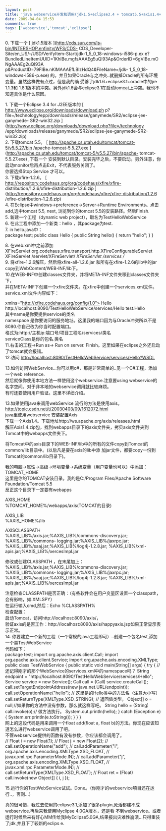```yaml
---
layout: post
title: 'java webservice开发和调用(jdk1.5+eclipse3.4 + tomcat5.5+axis1.4+xfire1.2.6)'
date: 2009-04-04 15:53
comments: true
tags: ['webservice','tomcat','eclipse']
---
```


0\. 下载一个 [ jdk1.5版本 ](http://cds.sun.com/is-bin/INTERSHOP.enfinity/WFS/CDS-
CDS_Developer-Site/en_US/-/USD/VerifyItem-Start/jdk-1_5_0_18-windows-i586-p.ex
e?BundledLineItemUUID=1KhIBe.mgfsAAAEg5uQI93Ap&OrderID=6gVIBe.mONgAAAEg2uQI93A
p&ProductID=79FIBe.nKlMAAAEfLBlzHdQ4&FileName=/jdk-
1_5_0_18-windows-i586-p.exe) 的。并且如果Oracle与之冲突..就删掉Oracle的所有环境变量。虽然这样做有点过，但是我的确
受够了jdk1.6+eclipse3.1+oracle中的jre 1.1.3和
1.8.1版本的冲突。另外jdk1.6会与eclipse3.1在启动tomcat上冲突。我也不知道具体是什么原因。

1\. 下载一个Eclipse 3.4 for J2EE版本的 [ http://www.eclipse.org/downloads/download.ph
p?file=/technology/epp/downloads/release/ganymede/SR2/eclipse-jee-ganymede-
SR2-win32.zip ](http://www.eclipse.org/downloads/download.php?file=/technology
/epp/downloads/release/ganymede/SR2/eclipse-jee-ganymede-SR2-win32.zip)  
2\. 下载tomcat 5.5。 [ http://apache.cs.utah.edu/tomcat/tomcat-5/v5.5.27/bin
/apache-tomcat-5.5.27.exe
](http://apache.cs.utah.edu/tomcat/tomcat-5/v5.5.27/bin/apache-
tomcat-5.5.27.exe) ,下载一个 安装到默认目录。安装完毕之后，不要启动。另外注意，你启动monitor后再点击Exit，不代表服务关闭了。  
你要选择Stop Service 才可以。  
3\. 下载xfire-1.2.6。 [ http://repository.codehaus.org/org/codehaus/xfire/xfire-
distribution/1.2.6/xfire-distribution-1.2.6.zip
](http://repository.codehaus.org/org/codehaus/xfire/xfire-distribution/1.2.6
/xfire-distribution-1.2.6.zip)  
4\. 在Eclipse中windows->preference->Server->Runtime Environments。点击add,选中tomcat
5.5, next, 浏览到你的tomcat 5.5的安装路径。然后Finish.  
5\. 新建一个工程（dynamic web project），取名为TestHelloWebService  
6\. 在此工程中添加一个新类：hello ，其package为test.  
7\. in hello.java中：  
package test; public class Hello { public String hello() { return "hello"; } }  
  
8\. 在web.xml中</web-app>之前添加  
<servlet> <servlet-name>XFireServlet</servlet-name> <servlet-class>
org.codehaus.xfire.transport.http.XFireConfigurableServlet </servlet-class>
</servlet> <servlet-mapping> <servlet-name>XFireServlet</servlet-name> <url-
pattern>/servlet/XFireServlet/*</url-pattern> </servlet-mapping> <servlet-
mapping> <servlet-name>XFireServlet</servlet-name> <url-pattern>/services
/*</url-pattern> </servlet-mapping>  
9\. 将xfire-1.2.6解压，然后将xfire-all-1.2.6.jar 和所有在xfire-1.2.6的lib中的jar  
copy到WebContent/WEB-INF/lib下。  
10.在WEB-INF中创建classes文件夹，并将META-INF文件夹移到classes文件夹下，  
并在META-INF下创建一个xfire文件夹。在xfire中创建一个services.xml文件。  
service.xml文件内容如下：  
<?xml version="1.0" encoding="UTF-8"?> <beans
xmlns="http://xfire.codehaus.org/config/1.0"> <service> <name>Hello</name> <na
mespace>http://localhost:8090/TestHelloWebService/services/Hello</namespace>
<serviceClass>test.Hello</serviceClass> </service> </beans>  
其中name是你要提供service的类名  
namespace 是你要访问的服务地址。这里我的端口因为与Oracle冲突所以不是8080.你自己改为你当时配置端口。  
格式为:http://主机ip:端口号/项目工程名/services/类名  
serviceClass是你的包名.类名  
11.右击的工程->Run as-> Run on server. Finish。这里如果在eclipse之外还启动了tomcat就会报错。  
12.访问 [ http://localhost:8090/TestHelloWebService/services/Hello?WSDL
](http://localhost:8090/TestHelloWebService/services/Hello?WSDL)  
  
13.如何访问WebService...你可以用c#，那是非常简单的..见一个C#工程，添加一个web reference.  
然后就像你使用本地方法一样使用这个webservice.注意要using webservice的名字空间。对于非本地的webservice调用就比较麻烦。  
有时还要使用用户验证。这里不详细介绍。  
  
13.如果使用java来调用webService 流行的方法是使用axis。  
http://topic.csdn.net/t/20030403/09/1612072.html  
java里使用webservice 安装配置Axis  
下载一个Axis1.4。下载地址http://ws.apache.org/axis/releases.html  
解压Axis1.4.zip包，找到webapps目录下的axis文件夹，拷贝axis文件夹到Tomcat中的webapps文件夹下。  
  
将Tomcat中的axis目录下的WEB-INF/lib中的所有的文件copy到Tomcat的common/lib目录中。(以后凡是要在axis的lib中添
加jar文件，都要copy一份到Tomcat的common/lib目录下)。  
  
我的电脑->属性->高级->环境变量->系统变量（用户变量也可以）中添加：  
TOMCAT_HOME  
这里是你的TOMCAT安装目录。我的是C:/Program Files/Apache Software Foundation/Tomcat 5.5  
反正这个目录下一定要有webapps  
  
AXIS_HOME  
%TOMCAT_HOME%/webapps/axis(TOMCAT的目录)  
  
AXIS_LIB  
%AXIS_HOME%/lib  
  
AXISCLASSPATH  
%AXIS_LIB%/axis.jar;%AXIS_LIB%/commons-discovery.jar; %AXIS_LIB%/commons-
logging.jar;%AXIS_LIB%/jaxrpc.jar;
%AXIS_LIB%/saaj.jar;%AXIS_LIB%/log4j-1.2.8.jar; %AXIS_LIB%/xml-
apis.jar;%AXIS_LIB%/xercesImpl.jar  
  
修改或创建CLASSPATH ，在末尾加上：  
%AXIS_LIB%/axis.jar;%AXIS_LIB%/commons-discovery.jar; %AXIS_LIB%/commons-
logging.jar;%AXIS_LIB%/jaxrpc.jar;
%AXIS_LIB%/saaj.jar;%AXIS_LIB%/log4j-1.2.8.jar; %AXIS_LIB%/xml-
apis.jar;%AXIS_LIB%/xercesImpl.jar  
  
注意检查CLASSPATH是否正确：（有些软件会在用户变量区设置一个classpath，会有影响，如:XMLSPY）  
在运行输入cmd,然后：Echo %CLASSPATH%  
检查配置：  
启动Tomcat，访问http://localhost:8090/axis/，  
验证axis的是否工作：http://localhost:8090/axis/happyaxis.jsp如果正常显示表示正常。  
14\. 你要建立一个新的工程（一个常规的java工程即可）..创建一个包名test,添加一个类TestWebService  
代码如下：  
package test; import org.apache.axis.client.Call; import
org.apache.axis.client.Service; import org.apache.axis.encoding.XMLType;
public class TestWebService { public static void main(String[] args) { try {
//还记得刚才的那个WebService的services.xml中的namespace吗？ String endpoint =
"http://localhost:8090/TestHelloWebService/services/Hello"; Service service =
new Service(); Call call = (Call) service.createCall();
call.setTargetEndpointAddress(new java.net.URL(endpoint));
call.setOperationName("hello"); // 这里是的Hello类中的方法名（注意大小写）
call.setReturnType(XMLType.XSD_STRING); // 返回值类型。 Object[] o =
null;//如果你的方法中没有参数，那么就这样写吧。 String hello = (String) call.invoke(o);// 做方法执行。
System.out.println(hello); } catch (Exception e) {
System.err.println(e.toString()); } } }  
网上的这段代码是用来调用一个float add(float a, float b)的方法。你现在应该知道怎么进行webservice调用了吧。  
不管webservice提供的函数有没有参数，你应该都会调用了。  
// Float i = new Float(1); // Float j = new Float(2); //
call.setOperationName("add"); // call.addParameter("i",
org.apache.axis.encoding.XMLType.XSD_FLOAT, //
javax.xml.rpc.ParameterMode.IN); // call.addParameter("j",
org.apache.axis.encoding.XMLType.XSD_FLOAT, //
javax.xml.rpc.ParameterMode.IN); // call.setReturnType(XMLType.XSD_FLOAT); //
Float ret = (Float) call.invoke(new Object[] { i, j });  
  
15.运行你的TestWebService试试。Done。（你刚才的webservice项目还在运行..，否则...）

真的很可惜，我过去使用的eclipse3.1,添加了很多plugin,死活都建不成webservice.再后来我使用Myclipse 4.0GA版本，还是看
不到webservice。或者运行时候后来有好心MM传给我MyEclipse5.0GA,结果报出灾难性崩溃...只得重装了jdk,并且下了较新的eclips
e.

